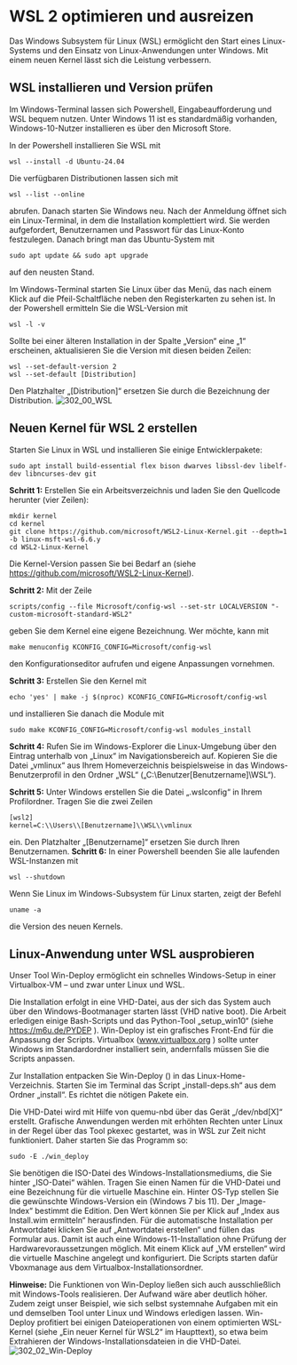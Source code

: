 # WSL 2 optimieren und ausreizen
Das Windows Subsystem für Linux (WSL) ermöglicht den Start eines Linux-Systems und den Einsatz von Linux-Anwendungen unter Windows. Mit einem neuen Kernel lässt sich die Leistung verbessern.
## WSL installieren und Version prüfen
Im Windows-Terminal lassen sich Powershell, Eingabeaufforderung und WSL bequem nutzen. Unter Windows 11 ist es standardmäßig vorhanden, Windows-10-Nutzer installieren es über den Microsoft Store.

In der Powershell installieren Sie WSL mit
```
wsl --install -d Ubuntu-24.04
```
Die verfügbaren Distributionen lassen sich mit
```
wsl --list --online
```
abrufen. Danach starten Sie Windows neu. Nach der Anmeldung öffnet sich ein Linux-Terminal, in dem die Installation komplettiert wird. Sie werden aufgefordert, Benutzernamen und Passwort für das Linux-Konto festzulegen. Danach bringt man das Ubuntu-System mit
```
sudo apt update && sudo apt upgrade
```
auf den neusten Stand.

Im Windows-Terminal starten Sie Linux über das Menü, das nach einem Klick auf die Pfeil-Schaltfläche neben den Registerkarten zu sehen ist.
In der Powershell ermitteln Sie die WSL-Version mit
```
wsl -l -v
```
Sollte bei einer älteren Installation in der Spalte „Version“ eine „1“ erscheinen, aktualisieren Sie die Version mit diesen beiden Zeilen:
```
wsl --set-default-version 2
wsl --set-default [Distribution]
```
Den Platzhalter „[Distribution]“ ersetzen Sie durch die Bezeichnung der Distribution.
![302_00_WSL](https://github.com/user-attachments/assets/eeaa8b03-772c-4e25-9b69-2c9e125d43e0)
## Neuen Kernel für WSL 2 erstellen
Starten Sie Linux in WSL und installieren Sie einige Entwicklerpakete:
```
sudo apt install build-essential flex bison dwarves libssl-dev libelf-dev libncurses-dev git
```
**Schritt 1:** Erstellen Sie ein Arbeitsverzeichnis und laden Sie den Quellcode herunter (vier Zeilen):
```
mkdir kernel
cd kernel
git clone https://github.com/microsoft/WSL2-Linux-Kernel.git --depth=1 -b linux-msft-wsl-6.6.y
cd WSL2-Linux-Kernel
```
Die Kernel-Version passen Sie bei Bedarf an (siehe https://github.com/microsoft/WSL2-Linux-Kernel).

**Schritt 2:** Mit der Zeile
```
scripts/config --file Microsoft/config-wsl --set-str LOCALVERSION "-custom-microsoft-standard-WSL2"
```
geben Sie dem Kernel eine eigene Bezeichnung. Wer möchte, kann mit
```
make menuconfig KCONFIG_CONFIG=Microsoft/config-wsl
```
den Konfigurationseditor aufrufen und eigene Anpassungen vornehmen.

**Schritt 3:** Erstellen Sie den Kernel mit
```
echo 'yes' | make -j $(nproc) KCONFIG_CONFIG=Microsoft/config-wsl
```
und installieren Sie danach die Module mit
```
sudo make KCONFIG_CONFIG=Microsoft/config-wsl modules_install
```
**Schritt 4:** Rufen Sie im Windows-Explorer die Linux-Umgebung über den Eintrag unterhalb von „Linux“ im Navigationsbereich auf. Kopieren Sie die Datei „vmlinux“ aus Ihrem Homeverzeichnis beispielsweise in das Windows-Benutzerprofil in den Ordner „WSL“ („C:\Benutzer\[Benutzername]\WSL“).

**Schritt 5:** Unter Windows erstellen Sie die Datei „.wslconfig“ in Ihrem Profilordner. Tragen Sie die zwei Zeilen
```
[wsl2]
kernel=C:\\Users\\[Benutzername]\\WSL\\vmlinux
```
ein. Den Platzhalter „[Benutzername]“ ersetzen Sie durch Ihren Benutzernamen.
**Schritt 6:** In einer Powershell beenden Sie alle laufenden WSL-Instanzen mit
```
wsl --shutdown
```
Wenn Sie Linux im Windows-Subsystem für Linux starten, zeigt der Befehl
```
uname -a
```
die Version des neuen Kernels.
## Linux-Anwendung unter WSL ausprobieren
Unser Tool Win-Deploy ermöglicht ein schnelles Windows-Setup in einer Virtualbox-VM – und zwar unter Linux und WSL. 

Die Installation erfolgt in eine VHD-Datei, aus der sich das System auch über den Windows-Bootmanager starten lässt (VHD native boot). Die Arbeit erledigen einige Bash-Scripts und das Python-Tool 
„setup_win10“ (siehe https://m6u.de/PYDEP ). Win-Deploy ist ein grafisches Front-End für die Anpassung der Scripts. Virtualbox (www.virtualbox.org ) sollte unter Windows im Standardordner installiert sein, andernfalls müssen Sie die Scripts anpassen.

Zur Installation entpacken Sie Win-Deploy () in das Linux-Home-Verzeichnis. Starten Sie im Terminal das Script „install-deps.sh“ aus dem Ordner „install“. Es richtet die nötigen Pakete ein.

Die VHD-Datei wird mit Hilfe von quemu-nbd über das Gerät „/dev/nbd[X]“ erstellt. Grafische Anwendungen werden mit erhöhten Rechten unter Linux in der Regel über das Tool pkexec gestartet, was in WSL zur Zeit nicht funktioniert. Daher starten Sie das Programm so:
```
sudo -E ./win_deploy
```
Sie benötigen die ISO-Datei des Windows-Installationsmediums, die Sie hinter „ISO-Datei“ wählen. Tragen Sie einen Namen für die VHD-Datei und eine Bezeichnung für die virtuelle Maschine ein. Hinter OS-Typ stellen Sie die gewünschte Windows-Version ein (Windows 7 bis 11). Der „Image-Index“ bestimmt die Edition. Den Wert können Sie per Klick auf „Index aus Install.wim ermitteln“ herausfinden. Für die automatische Installation per Antwortdatei klicken Sie auf „Antwortdatei erstellen“ und füllen das Formular aus. Damit ist auch eine Windows-11-Installation ohne Prüfung der Hardwarevoraussetzungen möglich. Mit einem Klick auf „VM erstellen“ wird die virtuelle Maschine angelegt und konfiguriert. Die Scripts starten dafür Vboxmanage aus dem Virtualbox-Installationsordner.

**Hinweise:** Die Funktionen von Win-Deploy ließen sich auch ausschließlich mit Windows-Tools realisieren. Der Aufwand wäre aber deutlich höher. Zudem zeigt unser Beispiel, wie sich selbst systemnahe Aufgaben mit ein und demselben Tool unter Linux und Windows erledigen lassen. Win-Deploy profitiert bei einigen Dateioperationen von einem optimierten WSL-Kernel (siehe „Ein neuer Kernel für WSL2“ im Haupttext), so etwa beim Extrahieren der Windows-Installationsdateien in die VHD-Datei.
![302_02_Win-Deploy](https://github.com/user-attachments/assets/39226b45-b4b9-4741-965b-25911b059681)
